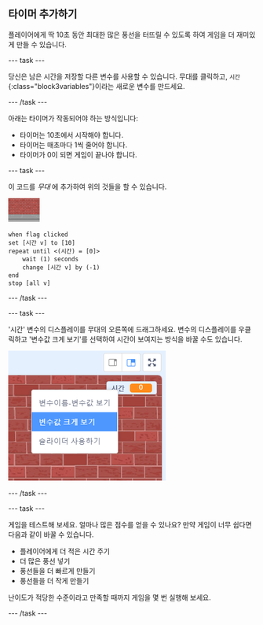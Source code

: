 ## 타이머 추가하기

플레이어에게 딱 10초 동안 최대한 많은 풍선을 터뜨릴 수 있도록 하여 게임을 더 재미있게 만들 수 있습니다.

--- task ---

당신은 남은 시간을 저장할 다른 변수를 사용할 수 있습니다. 무대를 클릭하고, `시간`{:class="block3variables"}이라는 새로운 변수를 만드세요.

--- /task ---

아래는 타이머가 작동되어야 하는 방식입니다:

+ 타이머는 10초에서 시작해야 합니다.
+ 타이머는 매초마다 1씩 줄어야 합니다.
+ 타이머가 0이 되면 게임이 끝나야 합니다.

--- task ---

이 코드를 _무대_ 에 추가하여 위의 것들을 할 수 있습니다.

![풍선 스프라이트](images/stage-sprite.png)

```blocks3
when flag clicked
set [시간 v] to [10]
repeat until <(시간) = [0]>
    wait (1) seconds
    change [시간 v] by (-1)
end
stop [all v]
```

--- /task ---

--- task ---

'시간' 변수의 디스플레이를 무대의 오른쪽에 드래그하세요. 변수의 디스플레이를 우클릭하고 '변수값 크게 보기'를 선택하여 시간이 보여지는 방식을 바꿀 수도 있습니다.

![스크린샷](images/balloons-readout.png)

--- /task ---

--- task ---

게임을 테스트해 보세요. 얼마나 많은 점수를 얻을 수 있나요? 만약 게임이 너무 쉽다면 다음과 같이 바꿀 수 있습니다.

+ 플레이어에게 더 적은 시간 주기
+ 더 많은 풍선 넣기
+ 풍선들을 더 빠르게 만들기
+ 풍선들을 더 작게 만들기

난이도가 적당한 수준이라고 만족할 때까지 게임을 몇 번 실행해 보세요.

--- /task ---

